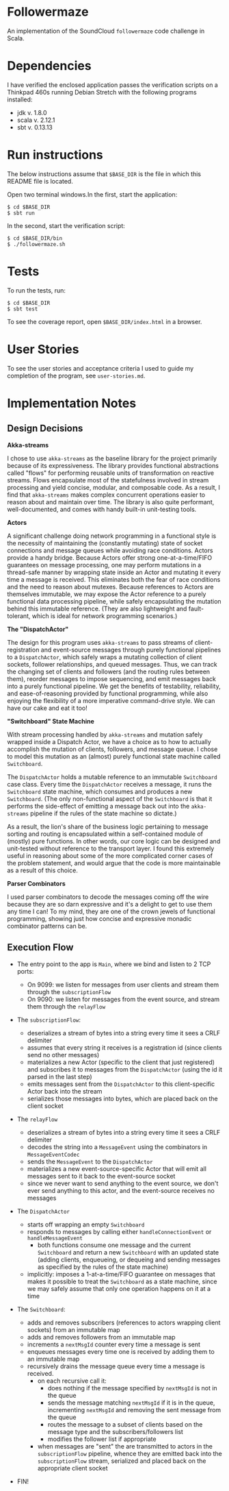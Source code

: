 # Followermaze

An implementation of the SoundCloud `followermaze` code challenge in Scala.

# Dependencies

I have verified the enclosed application passes the verification scripts on a Thinkpad 460s running Debian Stretch with the following programs installed:

* jdk v. 1.8.0
* scala v. 2.12.1
* sbt v. 0.13.13

# Run instructions

The below instructions assume that `$BASE_DIR` is the file in which this README file is located. 

Open two terminal windows.In the first, start the application:

```
$ cd $BASE_DIR
$ sbt run
```

In the second, start the verification script:

```
$ cd $BASE_DIR/bin
$ ./followermaze.sh
```

# Tests

To run the tests, run:
 
```
$ cd $BASE_DIR
$ sbt test
```

To see the coverage report, open `$BASE_DIR/index.html` in a browser.

# User Stories

To see the user stories and acceptance criteria I used to guide my completion of the program, see `user-stories.md`. 

# Implementation Notes

## Design Decisions

**Akka-streams**

I chose to use `akka-streams` as the baseline library for the project primarily because of its expressiveness. The library provides functional abstractions called "flows" for performing reusable units of transformation on reactive streams. Flows encapsulate most of the statefulness involved in stream processing and yield concise, modular, and composable code. As a result, I find that `akka-streams` makes complex concurrent operations easier to reason about and maintain over time. The library is also quite performant, well-documented, and comes with handy built-in unit-testing tools.

**Actors**

A significant challenge doing network programming in a functional style is the necessity of maintaining the (constantly mutating) state of socket connections and message queues while avoiding race conditions. Actors provide a handy bridge. Because Actors offer strong one-at-a-time/FIFO guarantees on message processing, one may perform mutations in a thread-safe manner by wrapping state inside an Actor and mutating it every time a message is received. This eliminates both the fear of race conditions and the need to reason about mutexes. Because references to Actors are themselves immutable, we may expose the Actor reference to a purely functional data processing pipeline, while safely encapsulating the mutation behind this immutable reference. (They are also lightweight and fault-tolerant, which is ideal for network programming scenarios.)

**The "DispatchActor"**

The design for this program uses `akka-streams` to pass streams of client-registration and event-source messages through purely functional pipelines to a `DispatchActor`, which safely wraps a mutating collection of client sockets, follower relationships, and queued messages. Thus, we can track the changing set of clients and followers (and the routing rules between them), reorder messages to impose sequencing, and emit messages back into a purely functional pipeline. We get the benefits of testability, reliability, and ease-of-reasoning provided by functional programming, while also enjoying the flexibility of a more imperative command-drive style. We can have our cake and eat it too!

**"Switchboard" State Machine**

With stream processing handled by `akka-streams` and mutation safely wrapped inside a Dispatch Actor, we have a choice as to how to actually accomplish the mutation of clients, followers, and message queue. I chose to model this mutation as an (almost) purely functional state machine called `Switchboard`.

The `DispatchActor` holds a mutable reference to an immutable `Switchboard` case class. Every time the `DispatchActor` receives a message, it runs the `Switchboard` state machine, which consumes and produces a new `Switchboard`. (The only non-functional aspect of the `Switchboard` is that it performs the side-effect of emitting a message back out into the `akka-streams` pipeline if the rules of the state machine so dictate.)

As a result, the lion's share of the business logic pertaining to message sorting and routing is encapsulated within a self-contained module of (mostly) pure functions. In other words, our core logic can  be designed and unit-tested without reference to the transport layer. I found this extremely useful in reasoning about some of the more complicated corner cases of the problem statement, and would argue that the code is more maintainable as a result of this choice.

**Parser Combinators**

I used parser combinators to decode the messages coming off the wire because they are so darn expressive and it's a delight to get to use them any time I can! To my mind, they are one of the crown jewels of functional programming, showing just how concise and expressive monadic combinator patterns can be.

## Execution Flow

* The entry point to the app is `Main`, where we bind and listen to 2 TCP ports:
  * On 9099: we listen for messages from user clients and stream them through the `subscriptionFlow`
  * On 9090: we listen for messages from the event source, and stream them through the `relayFlow`

* The `subscriptionFlow`:
  * deserializes a stream of bytes into a string every time it sees a CRLF delimiter
  * assumes that every string it receives is a registration id (since clients send no other messages)
  * materializes a new Actor (specific to the client that just registered) and subscribes it to messages from the `DispatchActor` (using the id it parsed in the last step)
  * emits messages sent from the `DispatchActor` to this client-specific Actor back into the stream
  * serializes those messages into bytes, which are placed back on the client socket

* The `relayFlow`
  * deserializes a stream of bytes into a string every time it sees a CRLF delimiter
  * decodes the string into a `MessageEvent` using the combinators in `MessageEventCodec`
  * sends the `MessageEvent` to the `DispatchActor`
  * materializes a new event-source-specific Actor that will emit all messages sent to it back to the event-source socket
  * since we never want to send anything to the event source, we don't ever send anything to this actor, and the event-source receives no messages

* The `DispatchActor`
  * starts off wrapping an empty `Switchboard`
  * responds to messages by calling either `handleConnectionEvent` or `handleMessageEvent`
    * both functions consume one message and the current `Switchboard` and return a new `Switchboard` with an updated state (adding clients, enqueueing, or dequeing and sending messages as specified by the rules of the state machine)
  * implicitly: imposes a 1-at-a-time/FIFO guarantee on messages that makes it possible to treat the `Switchboard` as a state machine, since we may safely assume that only one operation happens on it at a time

* The `Switchboard`:
  * adds and removes subscribers (references to actors wrapping client sockets) from an immutable map
  * adds and removes followers from an immutable map
  * increments a `nextMsgId` counter every time a message is sent
  * enqueues messages every time one is received by adding them to an immutable map
  * recursively drains the message queue every time a message is received.
    * on each recursive call it:
      * does nothing if the message specified by `nextMsgId` is not in the queue
      * sends the message matching `nextMsgId` if it is in the queue, incrementing `nextMsgId` and removing the sent message from the queue
      * routes the message to a subset of clients based on the message type and the subscribers/followers list
      * modifies the follower list if appropriate
    * when messages are "sent" the are transmitted to actors in the `subscriptionFlow` pipeline, whence they are emitted back into the `subscriptionFlow` stream, serialized and placed back on the appropriate client socket
 
 * FIN!